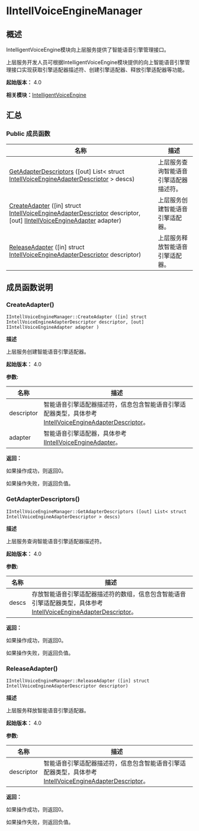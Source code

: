 # IIntellVoiceEngineManager


## 概述

IntelligentVoiceEngine模块向上层服务提供了智能语音引擎管理接口。

上层服务开发人员可根据IntelligentVoiceEngine模块提供的向上智能语音引擎管理接口实现获取引擎适配器描述符、创建引擎适配器、释放引擎适配器等功能。

**起始版本：** 4.0

**相关模块：**[IntelligentVoiceEngine](_intelligent_voice_engine.md)


## 汇总


### Public 成员函数

| 名称 | 描述 | 
| -------- | -------- |
| [GetAdapterDescriptors](#getadapterdescriptors) ([out] List&lt; struct [IntellVoiceEngineAdapterDescriptor](_intell_voice_engine_adapter_descriptor.md) &gt; descs) | 上层服务查询智能语音引擎适配器描述符。  | 
| [CreateAdapter](#createadapter) ([in] struct [IntellVoiceEngineAdapterDescriptor](_intell_voice_engine_adapter_descriptor.md) descriptor, [out] [IIntellVoiceEngineAdapter](interface_i_intell_voice_engine_adapter.md) adapter) | 上层服务创建智能语音引擎适配器。  | 
| [ReleaseAdapter](#releaseadapter) ([in] struct [IntellVoiceEngineAdapterDescriptor](_intell_voice_engine_adapter_descriptor.md) descriptor) | 上层服务释放智能语音引擎适配器。  | 


## 成员函数说明


### CreateAdapter()

```
IIntellVoiceEngineManager::CreateAdapter ([in] struct IntellVoiceEngineAdapterDescriptor descriptor, [out] IIntellVoiceEngineAdapter adapter )
```
**描述**

上层服务创建智能语音引擎适配器。

**起始版本：** 4.0

**参数:**

| 名称 | 描述 | 
| -------- | -------- |
| descriptor | 智能语音引擎适配器描述符，信息包含智能语音引擎适配器类型，具体参考[IntellVoiceEngineAdapterDescriptor](_intell_voice_engine_adapter_descriptor.md)。  | 
| adapter | 智能语音引擎适配器，具体参考[IIntellVoiceEngineAdapter](interface_i_intell_voice_engine_adapter.md)。 | 

**返回：**

如果操作成功，则返回0。

如果操作失败，则返回负值。


### GetAdapterDescriptors()

```
IIntellVoiceEngineManager::GetAdapterDescriptors ([out] List< struct IntellVoiceEngineAdapterDescriptor > descs)
```
**描述**

上层服务查询智能语音引擎适配器描述符。

**起始版本：** 4.0

**参数:**

| 名称 | 描述 | 
| -------- | -------- |
| descs | 存放智能语音引擎适配器描述符的数组，信息包含智能语音引擎适配器类型，具体参考[IntellVoiceEngineAdapterDescriptor](_intell_voice_engine_adapter_descriptor.md)。 | 

**返回：**

如果操作成功，则返回0。

如果操作失败，则返回负值。


### ReleaseAdapter()

```
IIntellVoiceEngineManager::ReleaseAdapter ([in] struct IntellVoiceEngineAdapterDescriptor descriptor)
```
**描述**

上层服务释放智能语音引擎适配器。

**起始版本：** 4.0

**参数:**

| 名称 | 描述 | 
| -------- | -------- |
| descriptor | 智能语音引擎适配器描述符，信息包含智能语音引擎适配器类型，具体参考[IntellVoiceEngineAdapterDescriptor](_intell_voice_engine_adapter_descriptor.md)。 | 

**返回：**

如果操作成功，则返回0。

如果操作失败，则返回负值。

